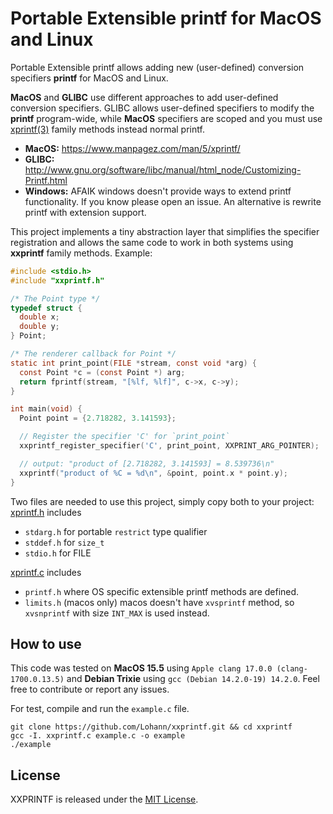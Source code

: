 # Portable Extensible printf for MacOS and Linux

Portable Extensible printf allows adding new (user-defined) conversion specifiers **printf** for MacOS and Linux.

**MacOS** and **GLIBC** use different approaches to add user-defined conversion specifiers. GLIBC allows user-defined specifiers to modify the **printf** program-wide, while **MacOS** specifiers are scoped and you must use [xprintf(3)](https://www.manpagez.com/man/3/xprintf/) family methods instead normal printf.
- **MacOS:** https://www.manpagez.com/man/5/xprintf/
- **GLIBC:** http://www.gnu.org/software/libc/manual/html_node/Customizing-Printf.html
- **Windows:** AFAIK windows doesn't provide ways to extend printf functionality. If you know please open an issue. An alternative is rewrite printf with extension support.

This project implements a tiny abstraction layer that simplifies the specifier registration and allows the same code to work in both systems using **xxprintf** family methods. Example:

```c
#include <stdio.h>
#include "xxprintf.h"

/* The Point type */
typedef struct {
  double x;
  double y;
} Point;

/* The renderer callback for Point */
static int print_point(FILE *stream, const void *arg) {
  const Point *c = (const Point *) arg;
  return fprintf(stream, "[%lf, %lf]", c->x, c->y);
}

int main(void) {
  Point point = {2.718282, 3.141593};

  // Register the specifier 'C' for `print_point`
  xxprintf_register_specifier('C', print_point, XXPRINT_ARG_POINTER);

  // output: "product of [2.718282, 3.141593] = 8.539736\n"
  xxprintf("product of %C = %d\n", &point, point.x * point.y);
}
```
Two files are needed to use this project, simply copy both to your project:  
[xprintf.h](xprintf.h) includes
- `stdarg.h` for portable `restrict` type qualifier
- `stddef.h` for `size_t`
- `stdio.h` for FILE

[xprintf.c](xprintf.h) includes
- `printf.h` where OS specific extensible printf methods are defined.
- `limits.h` (macos only) macos doesn't have `xvsprintf` method, so `xvsnprintf` with size `INT_MAX` is used instead.

## How to use
This code was tested on **MacOS 15.5** using `Apple clang 17.0.0 (clang-1700.0.13.5)` and **Debian Trixie** using `gcc (Debian 14.2.0-19) 14.2.0`. Feel free to contribute or report any issues.

For test, compile and run the `example.c` file.
```shell
git clone https://github.com/Lohann/xxprintf.git && cd xxprintf
gcc -I. xxprintf.c example.c -o example
./example
```

## License

XXPRINTF is released under the [MIT License](LICENSE).
